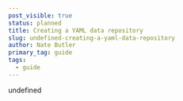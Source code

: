 ```yaml
---
post_visible: true
status: planned
title: Creating a YAML data repository
slug: undefined-creating-a-yaml-data-repository
author: Nate Butler
primary_tag: guide
tags:
  - guide
---
```

undefined